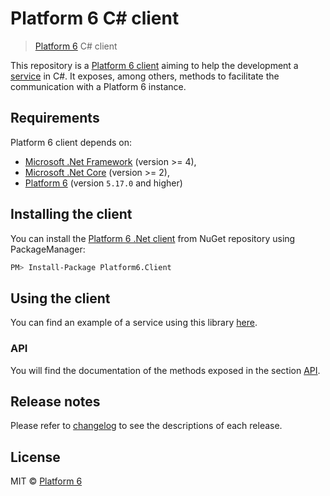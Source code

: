 # Platform 6 C# client

> [Platform 6](https://documentation.amalto.com/platform6/master/) C# client

This repository is a [Platform 6 client](https://documentation.amalto.com/platform6/master/developer-guide/platform6-clients/) aiming to help the development a [service](https://documentation.amalto.com/platform6/master/developer-guide/getting-started/) in C#.
It exposes, among others, methods to facilitate the communication with a Platform 6 instance.

## Requirements

Platform 6 client depends on:
- [Microsoft .Net Framework](https://www.microsoft.com/en-us/download/details.aspx?id=17851) (version >= 4),
- [Microsoft .Net Core](https://docs.microsoft.com/en-us/dotnet/core/) (version >= 2),
- [Platform 6](https://documentation.amalto.com/platform6/master/user-guide/getting-started/) (version `5.17.0` and higher)

## Installing the client

You can install the [Platform 6 .Net client](https://www.nuget.org/packages/Platform6.Client/0.0.1-alpha6) from NuGet repository using PackageManager:

```bash
PM> Install-Package Platform6.Client
```

## Using the client

You can find an example of a service using this library [here](https://github.com/amalto/platform6-service-csharp).

### API

You will find the documentation of the methods exposed in the section [API](https://github.com/amalto/platform6-client-csharp/blob/master/API.md).

## Release notes

Please refer to [changelog](./CHANGELOG.md) to see the descriptions of each release.

## License

MIT © [Platform 6](https://www.platform6.io/)
